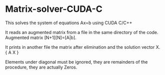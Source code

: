 # Matrix-solver-CUDA-C
This solves the system of equations Ax=b using CUDA C/C++

It reads an augmented matrix from a file in the same directory of the code.
Augmented matrix [N+1][N]=[A|b].

It prints in another file the matrix after elimination and the solution vector X.
{
  A
  X
}

Elements under diagonal must be ignored, they are remainders of the procedure, they are actually Zeros.
